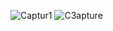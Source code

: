 ![Captur1](https://github.com/Dantechdevs/RealEstate/assets/56880881/b56cccb6-5df6-4e68-88f0-a035045cd8c0)
![C3apture](https://github.com/Dantechdevs/RealEstate/assets/56880881/15452555-7b4b-473b-82c3-9e9a91e33482)
